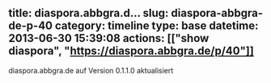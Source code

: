 title: diaspora.abbgra.d...
slug: diaspora-abbgra-de-p-40
category: timeline
type: base
datetime: 2013-06-30 15:39:08
actions: [["show diaspora", "https://diaspora.abbgra.de/p/40"]]
---
diaspora.abbgra.de auf Version 0.1.1.0 aktualisiert


